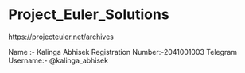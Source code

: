 # Project_Euler_Solutions
https://projecteuler.net/archives

Name :- Kalinga Abhisek
Registration Number:-2041001003
Telegram Username:- @kalinga_abhisek
